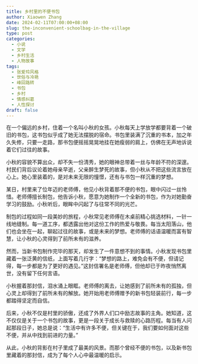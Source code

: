 ```yaml
---
title: 乡村里的不便书包
author: Xiaowen Zhang
date: 2024-02-11T07:00:00+08:00
slug: the-inconvenient-schoolbag-in-the-village
type: post
categories:
  - 小说
  - 文学
  - 乡村生活
  - 人物故事
tags:
  - 张爱玲风格
  - 世俗与冷艳
  - 峰回路转
  - 书包
  - 乡村
  - 情感纠葛
  - 人性探讨
draft: false
---
```


在一个偏远的乡村，住着一个名叫小秋的女孩。小秋每天上学放学都要背着一个破旧的书包，这书包似乎成了她无法摆脱的宿命。书包里装满了沉重的书本，加之年久失修，只要一走路，那书包便摇摇晃晃地挂在她瘦弱的肩上，仿佛在无声地诉说着它们过往的故事。

小秋的容貌不算出众，却不失一份清秀，她的眼神总带着一丝与年龄不符的深邃。村民们背后议论着她母亲早逝，父亲醉生梦死的故事，但小秋从不把这些流言放在心上。她心里装着的，是对未来无限的憧憬，还有与书包一样沉重的梦想。

某日，村里来了位年迈的老师傅，他见小秋背着那不便的书包，眼中闪过一丝怜惜。老师傅擅长制包，他告诉小秋，愿意为她制作一个全新的书包，作为对她勤奋学习的鼓励。小秋听后，眼眸中闪起了与往常不同的光芒。

制包的过程如同一段美妙的旅程，小秋常见老师傅在木桌前精心挑选材料，一针一线地缝制。每一道工序，都透露出他对这份工作的热爱与敬畏。每当太阳落山，他们也会坐在一起，聊起过往的故事，或是未来的梦想。老师傅的话语温暖而富有智慧，让小秋的心灵得到了前所未有的滋养。

然而，当新书包制作完毕的那天，却发生了一件意想不到的事情。小秋发现书包里藏着一张泛黄的信纸，上面写着几行字：“梦想的路上，难免会有不便，但请记得，每一步都是为了更好的遇见。”这封信署名是老师傅，但他却已于昨夜悄然离世，没有留下任何言语。

小秋握着那封信，泪水涌上眼眶。老师傅的离去，让她感到了前所未有的孤独，但心灵上却得到了前所未有的解放。她开始用老师傅赠予的新书包轻装前行，每一步都踏得坚定而自信。

后来，小秋不仅是村里的骄傲，还成了外界人们口中励志故事的主角。她知道，这不仅仅是关于一个书包的故事，更是一段关于成长与救赎的心路历程。每当有人问起那段日子，她总是说：“生活中有许多不便，但关键在于，我们要如何面对这些不便，并从中找到前进的力量。”

从此，小秋的背影在村子里成了最美的风景。而那个曾经不便的书包，以及新书包里藏着的那封信，成为了每个人心中最温暖的启示。